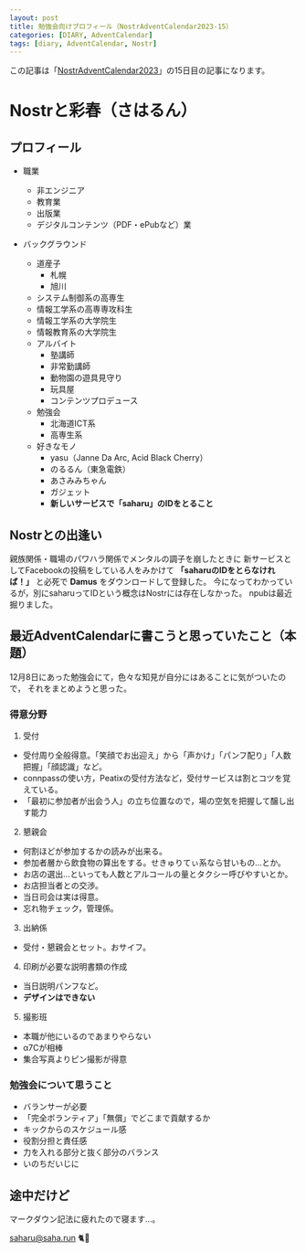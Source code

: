 ```yaml
---
layout: post
title: 勉強会向けプロフィール（NostrAdventCalendar2023-15）
categories: [DIARY, AdventCalendar]
tags: [diary, AdventCalendar, Nostr]
---
```


この記事は「[NostrAdventCalendar2023](https://adventar.org/calendars/8794)」の15日目の記事になります。

# Nostrと彩春（さはるん）

## プロフィール
- 職業
  - 非エンジニア
  - 教育業
  - 出版業
  - デジタルコンテンツ（PDF・ePubなど）業

- バックグラウンド
  - 道産子
    - 札幌
    - 旭川 
  - システム制御系の高専生
  - 情報工学系の高専専攻科生
  - 情報工学系の大学院生
  - 情報教育系の大学院生
  - アルバイト
    - 塾講師
    - 非常勤講師
    - 動物園の遊具見守り
    - 玩具屋
    - コンテンツプロデュース
  - 勉強会
    - 北海道ICT系
    - 高専生系
  - 好きなモノ
    - yasu（Janne Da Arc, Acid Black Cherry）
    - のるるん（東急電鉄）
    - あさみみちゃん
    - ガジェット
    - **新しいサービスで「saharu」のIDをとること**


## Nostrとの出逢い

親族関係・職場のパワハラ関係でメンタルの調子を崩したときに
新サービスとしてFacebookの投稿をしている人をみかけて
**「saharuのIDをとらなければ！」** と必死で **Damus** をダウンロードして登録した。
今になってわかっているが，別にsaharuってIDという概念はNostrには存在しなかった。
npubは最近掘りました。


## 最近AdventCalendarに書こうと思っていたこと（本題）

12月8日にあった勉強会にて，色々な知見が自分にはあることに気がついたので，
それをまとめようと思った。

### 得意分野

1. 受付
  - 受付周り全般得意。「笑顔でお出迎え」から「声かけ」「パンフ配り」「人数把握」「顔認識」など。
  - connpassの使い方，Peatixの受付方法など，受付サービスは割とコツを覚えている。
  - 「最初に参加者が出会う人」の立ち位置なので，場の空気を把握して醸し出す能力
2. 懇親会
  - 何割ほどが参加するかの読みが出来る。
  - 参加者層から飲食物の算出をする。せきゅりてぃ系なら甘いもの…とか。
  - お店の選出…といっても人数とアルコールの量とタクシー呼びやすいとか。
  - お店担当者との交渉。
  - 当日司会は実は得意。
  - 忘れ物チェック，管理係。
3. 出納係
  - 受付・懇親会とセット。おサイフ。
4. 印刷が必要な説明書類の作成
  - 当日説明パンフなど。
  - **デザインはできない**
5. 撮影班
  - 本職が他にいるのであまりやらない
  - α7Cが相棒
  - 集合写真よりピン撮影が得意

### 勉強会について思うこと
- バランサーが必要
- 「完全ボランティア」「無償」でどこまで貢献するか
- キックからのスケジュール感
- 役割分担と責任感
- 力を入れる部分と抜く部分のバランス
- いのちだいじに

## 途中だけど
マークダウン記法に疲れたので寝ます…。


saharu@saha.run 🐈🐾
  


